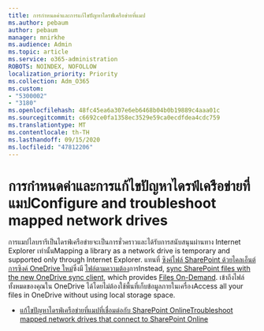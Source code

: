 ```yaml
---
title: การกำหนดค่าและการแก้ไขปัญหาไดรฟ์เครือข่ายที่แมป
ms.author: pebaum
author: pebaum
manager: mnirkhe
ms.audience: Admin
ms.topic: article
ms.service: o365-administration
ROBOTS: NOINDEX, NOFOLLOW
localization_priority: Priority
ms.collection: Adm_O365
ms.custom:
- "5300002"
- "3180"
ms.openlocfilehash: 48fc45ea6a307e6eb6468b04b0b19889c4aaa01c
ms.sourcegitcommit: c6692ce0fa1358ec3529e59ca0ecdfdea4cdc759
ms.translationtype: MT
ms.contentlocale: th-TH
ms.lasthandoff: 09/15/2020
ms.locfileid: "47812206"
---
```

# <a name="configure-and-troubleshoot-mapped-network-drives"></a><span data-ttu-id="1b79d-102">การกำหนดค่าและการแก้ไขปัญหาไดรฟ์เครือข่ายที่แมป</span><span class="sxs-lookup"><span data-stu-id="1b79d-102">Configure and troubleshoot mapped network drives</span></span>

<span data-ttu-id="1b79d-103">การแมปไลบรารีเป็นไดรฟ์เครือข่ายจะเป็นการชั่วคราวและได้รับการสนับสนุนผ่านทาง Internet Explorer เท่านั้น</span><span class="sxs-lookup"><span data-stu-id="1b79d-103">Mapping a library as a network drive is temporary and supported only through Internet Explorer.</span></span> <span data-ttu-id="1b79d-104">แทนที่ [ซิงค์ไฟล์ SharePoint ด้วยไคลเอ็นต์การซิงค์ OneDrive ใหม่](https://support.office.com/article/6de9ede8-5b6e-4503-80b2-6190f3354a88)ซึ่งมี [ไฟล์ตามความต้อง](https://support.office.com/article/0e6860d3-d9f3-4971-b321-7092438fb38e)การ</span><span class="sxs-lookup"><span data-stu-id="1b79d-104">Instead, [sync SharePoint files with the new OneDrive sync client](https://support.office.com/article/6de9ede8-5b6e-4503-80b2-6190f3354a88), which provides [Files On-Demand](https://support.office.com/article/0e6860d3-d9f3-4971-b321-7092438fb38e).</span></span> <span data-ttu-id="1b79d-105">เข้าถึงไฟล์ทั้งหมดของคุณใน OneDrive ได้โดยไม่ต้องใช้พื้นที่เก็บข้อมูลภายในเครื่อง</span><span class="sxs-lookup"><span data-stu-id="1b79d-105">Access all your files in OneDrive without using local storage space.</span></span>

- [<span data-ttu-id="1b79d-106">แก้ไขปัญหาไดรฟ์เครือข่ายที่แมปที่เชื่อมต่อกับ SharePoint Online</span><span class="sxs-lookup"><span data-stu-id="1b79d-106">Troubleshoot mapped network drives that connect to SharePoint Online</span></span>](https://docs.microsoft.com/sharepoint/support/administration/troubleshoot-mapped-network-drives)
